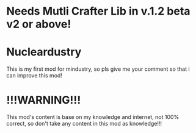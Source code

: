# Needs Mutli Crafter Lib in v.1.2 beta v2 or above!
# Nucleardustry
This is my first mod for mindustry, so pls give me your comment so that i can improve this mod!
# !!!WARNING!!! 
This mod's content is base on my knowledge and internet, not 100% correct, so don't take any content in this mod as knowledge!!!